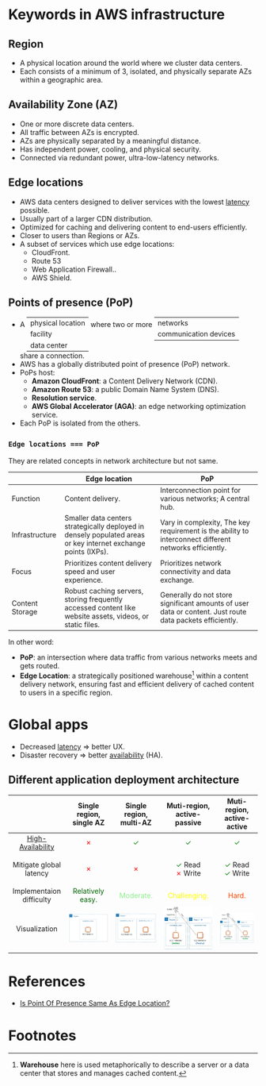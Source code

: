 # Keywords in AWS infrastructure

## Region

- A physical location around the world where we cluster data centers.
- Each consists of a minimum of 3, isolated, and physically separate AZs within a geographic area.

## Availability Zone (AZ)

- One or more discrete data centers.
- All traffic between AZs is encrypted.
- AZs are physically separated by a meaningful distance.
- Has independent power, cooling, and physical security.
- Connected via redundant power, ultra-low-latency networks.

## Edge locations

- AWS data centers designed to deliver services with the lowest [latency](../glossary.md#latencyGlobalGlossary) possible.
- Usually part of a larger CDN distribution.
- Optimized for caching and delivering content to end-users efficiently.
- Closer to users than Regions or AZs.
- A subset of services which use edge locations:
  - CloudFront.
  - Route 53
  - Web Application Firewall..
  - AWS Shield.

## Points of presence (PoP)

- A <table style="display:inline;"><tr><td>physical location</td></tr><tr><td>facility</td></tr><tr><td>data center</td></tr></table> where two or more <table style="display:inline;"><tr><td>networks</td></tr> <tr><td>communication devices</td></tr></table> share a connection.
- AWS has a globally distributed point of presence (PoP) network.
- PoPs host:
  - **Amazon CloudFront**: a Content Delivery Network (CDN).
  - **Amazon Route 53**: a public Domain Name System (DNS).
  - **Resolution service**.
  - **AWS Global Accelerator (AGA)**: an edge networking optimization service.
- Each PoP is isolated from the others.

### `Edge locations === PoP`

They are related concepts in network architecture but not same.

<table>
  <thead>
    <tr>
      <th></th>
      <th>Edge location</th>
      <th>PoP</th>
    </tr>
  </thead>
  <tbody>
    <tr>
      <td>Function</td>
      <td>Content delivery.</td>
      <td>Interconnection point for various networks; A central hub.</td>
    </tr>
    <tr>
      <td>Infrastructure</td>
      <td>Smaller data centers strategically deployed in densely populated areas or key internet exchange points (IXPs).</td>
      <td>Vary in complexity, The key requirement is the ability to interconnect different networks efficiently.</td>
    </tr>
    <tr>
      <td>Focus</td>
      <td>Prioritizes content delivery speed and user experience.</td>
      <td>Prioritizes network connectivity and data exchange.</td>
    </tr>
    <tr>
      <td>Content Storage</td>
      <td>Robust caching servers, storing frequently accessed content like website assets, videos, or static files.</td>
      <td>Generally do not store significant amounts of user data or content. Just route data packets efficiently.</td>
    </tr>
  </tbody>
</table>

In other word:

- **PoP**: an intersection where data traffic from various networks meets and gets routed.
- **Edge Location**: a strategically positioned warehouse[^1] within a content delivery network, ensuring fast and efficient delivery of cached content to users in a specific region.

# Global apps

- Decreased [latency](../glossary.md#latencyGlobalGlossary) => better UX.
- Disaster recovery => better [availability](../glossary.md#availabilityGlobalGlossary) (HA).

## Different application deployment architecture

<table>
  <thead>
    <tr>
      <th style="text-align: center"></th>
      <th style="text-align: center">Single region, single AZ</th>
      <th style="text-align: center">Single region, multi-AZ</th>
      <th style="text-align: center">Muti-region, active-passive</th>
      <th style="text-align: center">Muti-region, active-active</th>
    </tr>
  </thead>
  <tbody style="text-align: center">
    <tr>
      <td><a href="../glossary.md#availabilityGlobalGlossary">High-Availability</a></td>
      <td><span style="color: red">&cross;</span></td>
      <td><span style="color: green">&check;</span></td>
      <td><span style="color: green">&check;</span></td>
      <td><span style="color: green">&check;</span></td>
    </tr>
    <tr>
      <td>Mitigate global latency</td>
      <td><span style="color: red">&cross;</span></td>
      <td><span style="color: red">&cross;</span></td>
      <td>
        <p>
          <span style="color: green">&check;</span> Read
          <br />
          <span style="color: red">&cross;</span> Write
        </p>
      </td>
      <td>
        <p>
          <span style="color: green">&check;</span> Read
          <br />
          <span style="color: green">&check;</span> Write
        </p>
      </td>
    </tr>
    <tr>
      <td>Implementaion difficulty</td>
      <td><span style="color: darkgreen">Relatively easy.</span></td>
      <td><span style="color: lightgreen">Moderate.</span></td>
      <td><span style="color: yellow">Challenging.</span></td>
      <td><span style="color: orangered">Hard.</span></td>
    </tr>
    <tr>
      <td>Visualization</td>
      <td><img src="./single-region-single-az.png" /></td>
      <td><img src="./single-region-multi-az.png" /></td>
      <td><img src="./multi-region-active-passive.png" /></td>
      <td><img src="./multi-region-active-active.png" /></td>
    </tr>
  </tbody>
</table>

# References

- [Is Point Of Presence Same As Edge Location?](https://www.ioriver.io/questions/is-point-of-presence-same-as-edge-location)

# Footnotes

[^1]: **Warehouse** here is used metaphorically to describe a server or a data center that stores and manages cached content.
